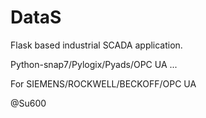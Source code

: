 # DataS
Flask based industrial SCADA application. 

Python-snap7/Pylogix/Pyads/OPC UA ...

For SIEMENS/ROCKWELL/BECKOFF/OPC UA

@Su600
